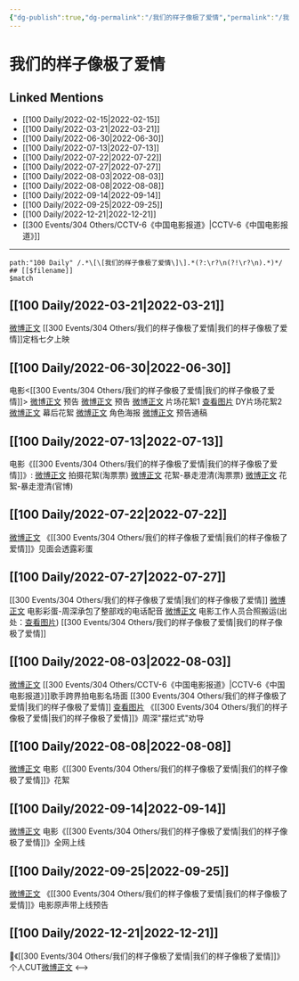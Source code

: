 ```yaml
---
{"dg-publish":true,"dg-permalink":"/我们的样子像极了爱情","permalink":"/我们的样子像极了爱情/","title":"我们的样子像极了爱情","tags":[null]}
---
```


# 我们的样子像极了爱情

## Linked Mentions
- [[100 Daily/2022-02-15\|2022-02-15]]
- [[100 Daily/2022-03-21\|2022-03-21]]
- [[100 Daily/2022-06-30\|2022-06-30]]
- [[100 Daily/2022-07-13\|2022-07-13]]
- [[100 Daily/2022-07-22\|2022-07-22]]
- [[100 Daily/2022-07-27\|2022-07-27]]
- [[100 Daily/2022-08-03\|2022-08-03]]
- [[100 Daily/2022-08-08\|2022-08-08]]
- [[100 Daily/2022-09-14\|2022-09-14]]
- [[100 Daily/2022-09-25\|2022-09-25]]
- [[100 Daily/2022-12-21\|2022-12-21]]
- [[300 Events/304 Others/CCTV-6《中国电影报道》\|CCTV-6《中国电影报道》]]


---

```expander
path:"100 Daily" /.*\[\[我们的样子像极了爱情\]\].*(?:\r?\n(?!\r?\n).*)*/
## [[$filename]]
$match
```
## [[100 Daily/2022-03-21\|2022-03-21]]
[微博正文](https://m.weibo.cn/5089398497/4749399152395760) [[300 Events/304 Others/我们的样子像极了爱情\|我们的样子像极了爱情]]定档七夕上映

## [[100 Daily/2022-06-30\|2022-06-30]]
电影<[[300 Events/304 Others/我们的样子像极了爱情\|我们的样子像极了爱情]]>
[微博正文](https://weibo.com/1623886424/LA5citf48) 预告
[微博正文](https://weibo.com/1883007604/LA5davwlp) 预告
[微博正文](https://weibo.com/1883007604/LA60g4HCr) 片场花絮1
[查看图片](https://wx1.sinaimg.cn/large/0077fupOgy1h3qoqbs00gj30u01hdwih.jpg) DY片场花絮2
[微博正文](https://weibo.com/1883007604/LA8hVzEOJ) 幕后花絮
[微博正文](https://weibo.com/1883007604/LA76TwTeR) 角色海报
[微博正文](https://weibo.com/6466290670/LA5N6fCx0) 预告通稿
## [[100 Daily/2022-07-13\|2022-07-13]]
电影《[[300 Events/304 Others/我们的样子像极了爱情\|我们的样子像极了爱情]]》:
[微博正文](https://weibo.com/2095820504/LC5aLchbB) 拍摄花絮(淘票票)
[微博正文](https://weibo.com/2095820504/LC7bme4yR) 花絮-暴走澄清(淘票票)
[微博正文](https://weibo.com/1883007604/LC7PyoNCr) 花絮-暴走澄清(官博)
## [[100 Daily/2022-07-22\|2022-07-22]]
[微博正文](https://weibo.com/6091089928/LDtKeiSun) 《[[300 Events/304 Others/我们的样子像极了爱情\|我们的样子像极了爱情]]》见面会透露彩蛋
## [[100 Daily/2022-07-27\|2022-07-27]]
[[300 Events/304 Others/我们的样子像极了爱情\|我们的样子像极了爱情]]
[微博正文](https://m.weibo.cn/1635270132/4795975963775042) 电影彩蛋-周深承包了整部戏的电话配音
[微博正文](https://m.weibo.cn/6030707554/4795618420329214) 电影工作人员合照搬运(出处：[查看图片](https://wx4.sinaimg.cn/large/0088n2Pggy1h4lvsws3jvj30jz0zjq5u.jpg)) [[300 Events/304 Others/我们的样子像极了爱情\|我们的样子像极了爱情]]
## [[100 Daily/2022-08-03\|2022-08-03]]
[微博正文](https://m.weibo.cn/1261788454/4798124767846032) [[300 Events/304 Others/CCTV-6《中国电影报道》\|CCTV-6《中国电影报道》]]歌手跨界拍电影名场面 [[300 Events/304 Others/我们的样子像极了爱情\|我们的样子像极了爱情]]
[查看图片](https://wx4.sinaimg.cn/large/0088n2Pggy1h4u05t3wkcj30u01hdgpe.jpg) 《[[300 Events/304 Others/我们的样子像极了爱情\|我们的样子像极了爱情]]》周深"摆烂式"劝导
## [[100 Daily/2022-08-08\|2022-08-08]]
[微博正文](https://m.weibo.cn/6108895035/4799885443860803) 电影《[[300 Events/304 Others/我们的样子像极了爱情\|我们的样子像极了爱情]]》花絮
## [[100 Daily/2022-09-14\|2022-09-14]]
[微博正文](https://m.weibo.cn/1883007604/4813705394521300) 电影《[[300 Events/304 Others/我们的样子像极了爱情\|我们的样子像极了爱情]]》全网上线
## [[100 Daily/2022-09-25\|2022-09-25]]
[微博正文](http://weibo.com/5248300719/M7psL2bpR) 《[[300 Events/304 Others/我们的样子像极了爱情\|我们的样子像极了爱情]]》电影原声带上线预告
## [[100 Daily/2022-12-21\|2022-12-21]]
🌟《[[300 Events/304 Others/我们的样子像极了爱情\|我们的样子像极了爱情]]》个人CUT[微博正文](https://m.weibo.cn/6466290670/4849253194929663)
<-->
